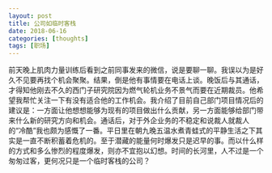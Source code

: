 ```yaml
---
layout: post
title: 公司如临时客栈
date: 2018-06-16
categories: [thoughts]
tags: [职场]
---
```


前天晚上肌肉力量训练后看到之前同事发来的微信，说是要聊一聊。我误以为是好久不见要再找个机会聚聚。结果，倒是他有事情要在电话上谈。晚饭后与其通话，才得知他刚去不久的西门子研究院因为燃气轮机业务不景气而要在近期裁员。他希望我帮忙关注一下有没有适合他的工作机会。我介绍了目前自己部门项目情况后的建议是：一方面让他想想能够为现有的项目做出什么贡献，另一方面能够给部门带来什么新的研究方向和机会。通话后，对于外企业务的不稳定和说裁人就裁人的“冷酷”我也颇为感慨了一番。平日里在朝九晚五温水煮青蛙式的平静生活之下其实是一直不断积蓄着危机的。至于潜藏的能量何时爆发只是迟早的事。而以什么样的方式和多么惨烈的程度爆发，则亦不宜抱以幻想。时间的长河里，人不过是一个匆匆过客，更何况只是一个临时客栈的公司？

